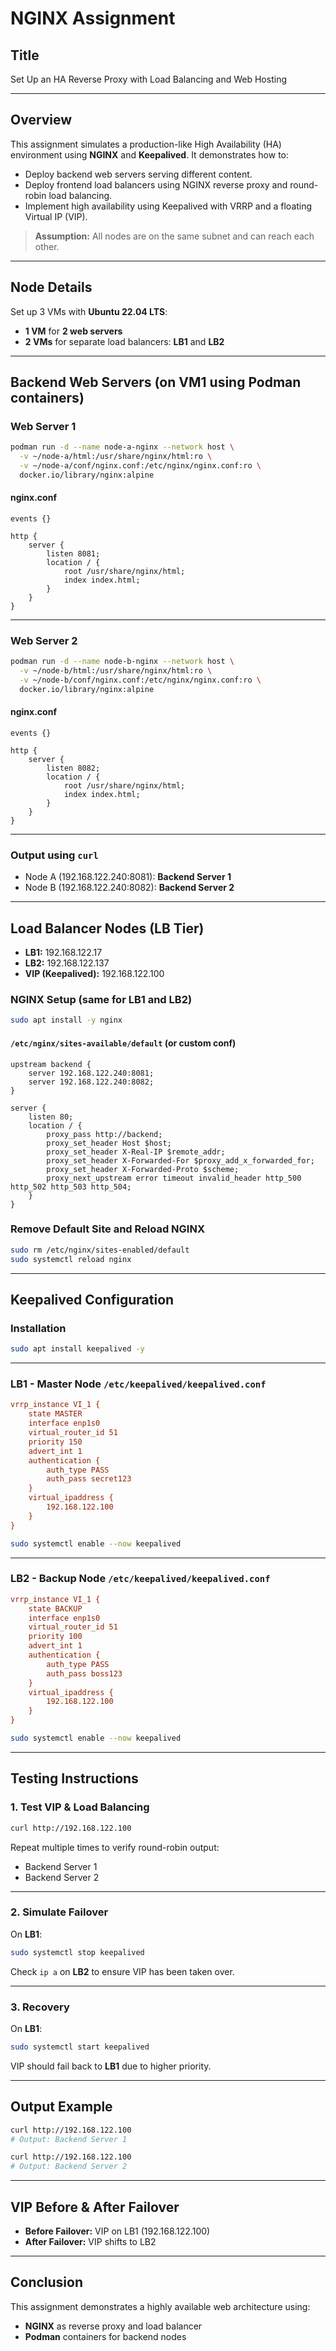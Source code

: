 # NGINX Assignment

## Title
Set Up an HA Reverse Proxy with Load Balancing and Web Hosting

---

## Overview

This assignment simulates a production-like High Availability (HA) environment using **NGINX** and **Keepalived**. It demonstrates how to:

- Deploy backend web servers serving different content.
- Deploy frontend load balancers using NGINX reverse proxy and round-robin load balancing.
- Implement high availability using Keepalived with VRRP and a floating Virtual IP (VIP).

> **Assumption:** All nodes are on the same subnet and can reach each other.

---

## Node Details

Set up 3 VMs with **Ubuntu 22.04 LTS**:

- **1 VM** for **2 web servers**
- **2 VMs** for separate load balancers: **LB1** and **LB2**

---

## Backend Web Servers (on VM1 using Podman containers)

### Web Server 1

```bash
podman run -d --name node-a-nginx --network host \
  -v ~/node-a/html:/usr/share/nginx/html:ro \
  -v ~/node-a/conf/nginx.conf:/etc/nginx/nginx.conf:ro \
  docker.io/library/nginx:alpine
```

#### nginx.conf

```nginx
events {}

http {
    server {
        listen 8081;
        location / {
            root /usr/share/nginx/html;
            index index.html;
        }
    }
}
```

---

### Web Server 2

```bash
podman run -d --name node-b-nginx --network host \
  -v ~/node-b/html:/usr/share/nginx/html:ro \
  -v ~/node-b/conf/nginx.conf:/etc/nginx/nginx.conf:ro \
  docker.io/library/nginx:alpine
```

#### nginx.conf

```nginx
events {}

http {
    server {
        listen 8082;
        location / {
            root /usr/share/nginx/html;
            index index.html;
        }
    }
}
```

---

### Output using `curl`

- Node A (192.168.122.240:8081): **Backend Server 1**
- Node B (192.168.122.240:8082): **Backend Server 2**

---

## Load Balancer Nodes (LB Tier)

- **LB1:** 192.168.122.17  
- **LB2:** 192.168.122.137  
- **VIP (Keepalived):** 192.168.122.100

### NGINX Setup (same for LB1 and LB2)

```bash
sudo apt install -y nginx
```

#### `/etc/nginx/sites-available/default` (or custom conf)

```nginx
upstream backend {
    server 192.168.122.240:8081;
    server 192.168.122.240:8082;
}

server {
    listen 80;
    location / {
        proxy_pass http://backend;
        proxy_set_header Host $host;
        proxy_set_header X-Real-IP $remote_addr;
        proxy_set_header X-Forwarded-For $proxy_add_x_forwarded_for;
        proxy_set_header X-Forwarded-Proto $scheme;
        proxy_next_upstream error timeout invalid_header http_500 http_502 http_503 http_504;
    }
}
```

### Remove Default Site and Reload NGINX

```bash
sudo rm /etc/nginx/sites-enabled/default
sudo systemctl reload nginx
```

---

## Keepalived Configuration

### Installation

```bash
sudo apt install keepalived -y
```

---

### LB1 - Master Node `/etc/keepalived/keepalived.conf`

```ini
vrrp_instance VI_1 {
    state MASTER
    interface enp1s0
    virtual_router_id 51
    priority 150
    advert_int 1
    authentication {
        auth_type PASS
        auth_pass secret123
    }
    virtual_ipaddress {
        192.168.122.100
    }
}
```

```bash
sudo systemctl enable --now keepalived
```

---

### LB2 - Backup Node `/etc/keepalived/keepalived.conf`

```ini
vrrp_instance VI_1 {
    state BACKUP
    interface enp1s0
    virtual_router_id 51
    priority 100
    advert_int 1
    authentication {
        auth_type PASS
        auth_pass boss123
    }
    virtual_ipaddress {
        192.168.122.100
    }
}
```

```bash
sudo systemctl enable --now keepalived
```

---

## Testing Instructions

### 1. Test VIP & Load Balancing

```bash
curl http://192.168.122.100
```

Repeat multiple times to verify round-robin output:

- Backend Server 1
- Backend Server 2

---

### 2. Simulate Failover

On **LB1**:

```bash
sudo systemctl stop keepalived
```

Check `ip a` on **LB2** to ensure VIP has been taken over.

---

### 3. Recovery

On **LB1**:

```bash
sudo systemctl start keepalived
```

VIP should fail back to **LB1** due to higher priority.

---

## Output Example

```bash
curl http://192.168.122.100
# Output: Backend Server 1

curl http://192.168.122.100
# Output: Backend Server 2
```

---

## VIP Before & After Failover

- **Before Failover:** VIP on LB1 (192.168.122.100)
- **After Failover:** VIP shifts to LB2

---

## Conclusion

This assignment demonstrates a highly available web architecture using:

- **NGINX** as reverse proxy and load balancer
- **Podman** containers for backend nodes
